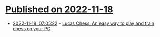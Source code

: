 # [Published on 2022-11-18](index.md)

* [2022-11-18, 07:05:22](https://news.ycombinator.com/item?id=33651335) - [Lucas Chess: An easy way to play and train chess on your PC](https://github.com/lukasmonk/lucaschessR2)
